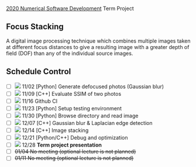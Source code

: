 [2020 Numerical Software Development](https://github.com/yungyuc/nsd) Term Project


Focus Stacking
--------------

A digital image processing technique which combines multiple images taken at different focus distances to give a resulting image with a greater depth of field (DOF) than any of the individual source images.


Schedule Control
----------------

- [ ] ![](https://progress-bar.dev/50) 11/02 [Python] Generate defocused photos (Gaussian blur)
- [ ] ![](https://progress-bar.dev/0) 11/09 [C++] Evaluate SSIM of two photos
- [ ] ![](https://progress-bar.dev/0) 11/16 Github CI
- [ ] ![](https://progress-bar.dev/20) 11/23 [Python] Setup testing environment
- [ ] ![](https://progress-bar.dev/0) 11/30 [Python] Browse directory and read image
- [ ] ![](https://progress-bar.dev/30) 12/07 [C++] Gaussian blur & Laplacian edge detection
- [ ] ![](https://progress-bar.dev/0) 12/14 [C++] Image stacking
- [ ] ![](https://progress-bar.dev/0) 12/21 [Python/C++] Debug and optimization
- [ ] ![](https://progress-bar.dev/0) 12/28 **Term project presentation**
- [ ] ~~01/04 No meeting (optional lecture is not planned)~~
- [ ] ~~01/11 No meeting (optional lecture is not planned)~~
